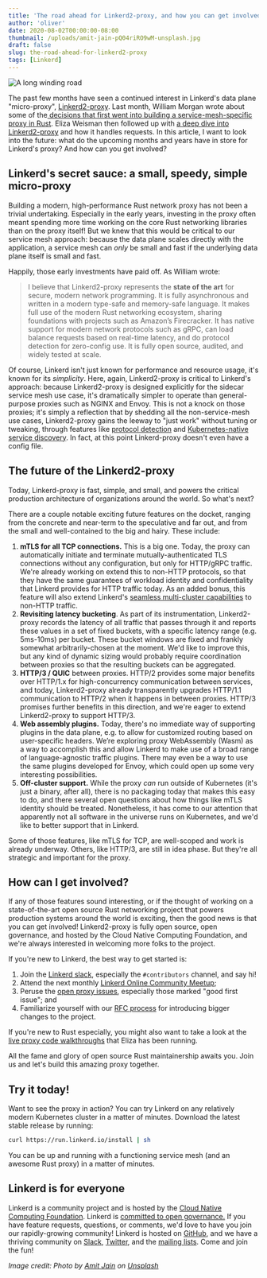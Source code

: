 ```yaml
---
title: 'The road ahead for Linkerd2-proxy, and how you can get involved'
author: 'oliver'
date: 2020-08-02T00:00:00-08:00
thumbnail: /uploads/amit-jain-pQ04riRO9wM-unsplash.jpg
draft: false
slug: the-road-ahead-for-linkerd2-proxy
tags: [Linkerd]
---
```


![A long winding road](/uploads/amit-jain-pQ04riRO9wM-unsplash.jpg)

The past few months have seen a continued interest in Linkerd's data plane
"micro-proxy", [Linkerd2-proxy](https://github.com/linkerd/linkerd2-proxy).
Last month, William Morgan wrote about some of the[ decisions that first went
into building a service-mesh-specific proxy in
Rust](https://thenewstack.io/linkerds-little-secret-a-lightning-fast-service-mesh-focused-rust-network-proxy/).
Eliza Weisman then followed up with [a deep dive into
Linkerd2-proxy](https://linkerd.io/2020/07/23/under-the-hood-of-linkerds-state-of-the-art-rust-proxy-linkerd2-proxy/)
and how it handles requests. In this article, I want to look into the future:
what do the upcoming months and years have in store for Linkerd's proxy? And
how can you get involved?

## Linkerd's secret sauce: a small, speedy, simple micro-proxy 

Building a modern, high-performance Rust network proxy has not been a trivial
undertaking. Especially in the early years, investing in the proxy often meant
spending more time working on the core Rust networking libraries than on the
proxy itself! But we knew that this would be critical to our service mesh
approach: because the data plane scales directly with the application, a
service mesh can _only_ be small and fast if the underlying data plane itself
is small and fast.

Happily, those early investments have paid off. As William wrote:

> I believe that Linkerd2-proxy represents the **state of the art** for secure,
modern network programming. It is fully asynchronous and written in a modern
type-safe and memory-safe language. It makes full use of the modern Rust
networking ecosystem, sharing foundations with projects such as Amazon’s
Firecracker. It has native support for modern network protocols such as gRPC,
can load balance requests based on real-time latency, and do protocol detection
for zero-config use. It is fully open source, audited, and widely tested at
scale.

Of course, Linkerd isn't just known for performance and resource usage, it's
known for its _simplicity_. Here, again, Linkerd2-proxy is critical to
Linkerd's approach: because Linkerd2-proxy is designed explicitly for the
sidecar service mesh use case, it's dramatically simpler to operate than
general-purpose proxies such as NGINX and Envoy. This is not a knock on those
proxies; it's simply a reflection that by shedding all the non-service-mesh use
cases, Linkerd2-proxy gains the leeway to "just work" without tuning or
tweaking, through features like [protocol
detection](https://linkerd.io/2/features/protocol-detection/) and
[Kubernetes-native service
discovery](https://linkerd.io/2/features/load-balancing/). In fact, at this
point Linkerd-proxy doesn't even have a config file.

## The future of the Linkerd2-proxy

Today, Linkerd-proxy is fast, simple, and small, and powers the critical
production architecture of organizations around the world. So what's next?

There are a couple notable exciting future features on the docket, ranging from
the concrete and near-term to the speculative and far out, and from the small
and well-contained to the big and hairy. These include:

1. **mTLS for all TCP connections.** This is a big one. Today, the proxy can
automatically initiate and terminate mutually-authenticated TLS connections
without any configuration, but only for HTTP/gRPC traffic. We're already
working on extend this to non-HTTP protocols, so that they have the same
guarantees of workload identity and confidentiality that Linkerd provides for
HTTP traffic today. As an added bonus, this feature will also extend Linkerd's
[seamless multi-cluster
capabilities](https://linkerd.io/2/features/multicluster/) to non-HTTP traffic. 
2. **Revisiting latency bucketing**. As part of its instrumentation,
Linkerd2-proxy records the latency of all traffic that passes through it and
reports these values in a set of fixed buckets, with a specific latency range
(e.g. 5ms-10ms) per bucket. These bucket windows are fixed and frankly somewhat
arbitrarily-chosen at the moment. We'd like to improve this, but any kind of
dynamic sizing would probably require coordination between proxies so that the
resulting buckets can be aggregated.
3. **HTTP/3 / QUIC** between proxies. HTTP/2 provides some major benefits over
HTTP/1.x for high-concurrency communication between services, and today,
Linkerd2-proxy already transparently upgrades HTTP/1.1 communication to HTTP/2
when it happens in between proxies. HTTP/3 promises further benefits in
this direction, and we're eager to extend Linkerd2-proxy to support HTTP/3.
4. **Web assembly plugins.** Today, there's no immediate way of supporting
plugins in the data plane, e.g. to allow for customized routing based on
user-specific headers. We’re exploring proxy WebAssembly (Wasm) as a way to
accomplish this and allow Linkerd to make use of a broad range of
language-agnostic traffic plugins. There may even be a way to use the same
plugins developed for Envoy, which could open up some very interesting
possibilities.
5. **Off-cluster support.** While the proxy _can_ run outside of Kubernetes
(it's just a binary, after all), there is no packaging today that makes this
easy to do, and there several open questions about how things like mTLS
identity should be treated. Nonetheless, it has come to our attention that
apparently not all software in the universe runs on Kubernetes, and we'd like
to better support that in Linkerd.

Some of those features, like mTLS for TCP, are well-scoped and work is already
underway. Others, like HTTP/3, are still in idea phase. But they're all
strategic and important for the proxy.

## How can I get involved?

If any of those features sound interesting, or if the thought of working on a
state-of-the-art open source Rust networking project that powers production
systems around the world is exciting, then the good news is that you can
get involved! Linkerd2-proxy is fully open source, open governance, and hosted
by the Cloud Native Computing Foundation, and we're always interested in
welcoming more folks to the project.

If you're new to Linkerd, the best way to get started is: 

1. Join the [Linkerd slack](https://slack.linkerd.io), especially the
`#contributors` channel, and say hi!
2. Attend the next monthly [Linkerd Online Community
Meetup](https://www.meetup.com/Linkerd-Online-Community-Meetup/);
3. Peruse the [open
proxy issues](https://github.com/linkerd/linkerd2/issues?q=is%3Aopen+is%3Aissue+label%3Aarea%2Fproxy),
especially those marked "good first issue"; and
4. Familiarize yourself with our [RFC
process](https://linkerd.io/2020/04/08/introducing-linkerds-rfc-process/) for
introducing bigger changes to the project. 

If you're new to Rust especially, you might also want to take a look at the
[live proxy code walkthroughs](https://www.youtube.com/watch?v=wRZE7JlsnpA)
that Eliza has been running.

All the fame and glory of open source Rust maintainership awaits you. Join us
and let's build this amazing proxy together.

## Try it today!

Want to see the proxy in action? You can try Linkerd on any relatively modern
Kubernetes cluster in a matter of minutes. Download the latest stable release
by running:

```bash
curl https://run.linkerd.io/install | sh
```

You can be up and running with a functioning service mesh (and an awesome Rust
proxy) in a matter of minutes.

## Linkerd is for everyone

Linkerd is a community project and is hosted by the [Cloud Native Computing
Foundation](https://cncf.io/). Linkerd is [committed to open
governance.](https://linkerd.io/2019/10/03/linkerds-commitment-to-open-governance/)
If you have feature requests, questions, or comments, we'd love to have you
join our rapidly-growing community! Linkerd is hosted on
[GitHub](https://github.com/linkerd/), and we have a thriving community on
[Slack](https://slack.linkerd.io/), [Twitter](https://twitter.com/linkerd), and
the [mailing lists](https://linkerd.io/2/get-involved/). Come and join the fun!

<i>Image credit: <span>Photo by <a href="https://unsplash.com/@amitjain0106?utm_source=unsplash&amp;utm_medium=referral&amp;utm_content=creditCopyText">Amit Jain</a> on <a href="https://unsplash.com/s/photos/roadmap?utm_source=unsplash&amp;utm_medium=referral&amp;utm_content=creditCopyText">Unsplash</a></span></i>
